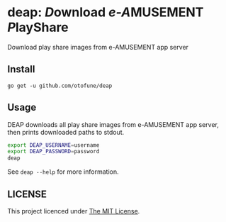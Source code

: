 deap: *D*ownload *e-A*MUSEMENT *P*layShare
===

Download play share images from e-AMUSEMENT app server

Install
---
```
go get -u github.com/otofune/deap
```

Usage
---

DEAP downloads all play share images from e-AMUSEMENT app server, then prints downloaded paths to stdout.

```sh
export DEAP_USERNAME=username
export DEAP_PASSWORD=password
deap
```

See `deap --help` for more information.

LICENSE
---
This project licenced under [The MIT License](./LICENSE.txt).

